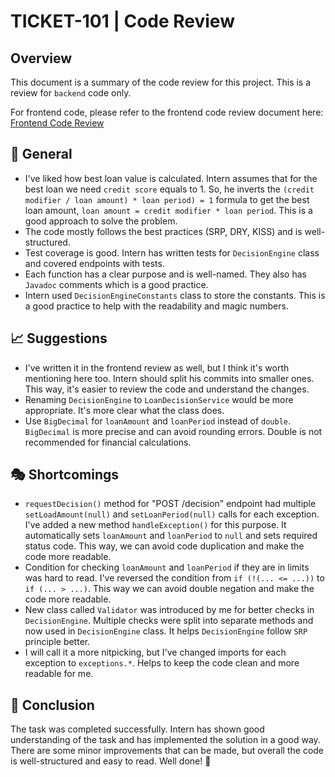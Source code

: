 # TICKET-101 | Code Review

## Overview

This document is a summary of the code review for this project. This is a review for `backend` code only. 

For frontend code, please refer to the frontend code review document here: [Frontend Code Review](https://github.com/richardscull/inbank-frontend-homework/blob/main/REVIEW.md)

## 📃 General

- I've liked how best loan value is calculated. Intern assumes that for the best loan we need `credit score` equals to 1. So, he inverts the `(credit modifier / loan amount) * loan period) = 1` formula to get the best loan amount, `loan amount = credit modifier * loan period`. This is a good approach to solve the problem. 
- The code mostly follows the best practices (SRP, DRY, KISS) and is well-structured.
- Test coverage is good. Intern has written tests for `DecisionEngine` class and covered endpoints with tests. 
- Each function has a clear purpose and is well-named. They also has `Javadoc` comments which is a good practice.
- Intern used `DecisionEngineConstants` class to store the constants. This is a good practice to help with the readability and magic numbers.


## 📈 Suggestions

- I've written it in the frontend review as well, but I think it's worth mentioning here too. Intern should split his commits into smaller ones. This way, it's easier to review the code and understand the changes.
- Renaming `DecisionEngine` to `LoanDecisionService` would be more appropriate. It's more clear what the class does. 
- Use `BigDecimal` for `loanAmount` and `loanPeriod` instead of `double`. `BigDecimal` is more precise and can avoid rounding errors. Double is not recommended for financial calculations.

## 🎭 Shortcomings 

- `requestDecision()` method for "POST /decision" endpoint had multiple `setLoadAmount(null)` and `setLoanPeriod(null)` calls for each exception. I've added a new method `handleException()` for this purpose. It automatically sets `loanAmount` and `loanPeriod` to `null` and sets required status code. This way, we can avoid code duplication and make the code more readable.
- Condition for checking `loanAmount` and `loanPeriod` if they are in limits was hard to read. I've reversed the condition from `if (!(... <= ...))` to `if (... > ...)`. This way we can avoid double negation and make the code more readable.
- New class called `Validator` was introduced by me for better checks in `DecisionEngine`. Multiple checks were split into separate methods and now used in `DecisionEngine` class. It helps `DecisionEngine` follow `SRP` principle better.
- I will call it a more nitpicking, but I've changed imports for each exception to `exceptions.*`. Helps to keep the code clean and more readable for me.

## 📝 Conclusion 

The task was completed successfully. Intern has shown good understanding of the task and has implemented the solution in a good way. There are some minor improvements that can be made, but overall the code is well-structured and easy to read. Well done! 👏